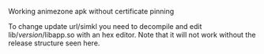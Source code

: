 Working animezone apk without certificate pinning

To change update url/simkl you need to decompile and edit lib/*version*/libapp.so with an hex editor. Note that it will not work without the release structure seen here.
